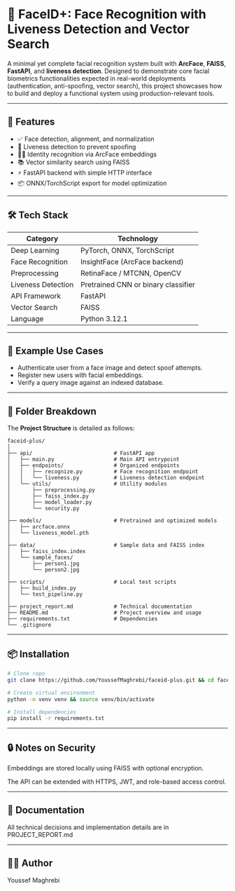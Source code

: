 # 🧠 FaceID+: Face Recognition with Liveness Detection and Vector Search

A minimal yet complete facial recognition system built with **ArcFace**, **FAISS**, **FastAPI**, and **liveness detection**. Designed to demonstrate core facial biometrics functionalities expected in real-world deployments (authentication, anti-spoofing, vector search), this project showcases how to build and deploy a functional system using production-relevant tools.

---

## 🚀 Features

- ✅ Face detection, alignment, and normalization
- 🔐 Liveness detection to prevent spoofing
- 🧑‍💼 Identity recognition via ArcFace embeddings
- 📚 Vector similarity search using FAISS
- ⚡ FastAPI backend with simple HTTP interface
- 📦 ONNX/TorchScript export for model optimization

---

## 🛠️ Tech Stack

| Category              | Technology                      |
|----------------------|----------------------------------|
| Deep Learning        | PyTorch, ONNX, TorchScript       |
| Face Recognition     | InsightFace (ArcFace backend)    |
| Preprocessing        | RetinaFace / MTCNN, OpenCV       |
| Liveness Detection   | Pretrained CNN or binary classifier |
| API Framework        | FastAPI                          |
| Vector Search        | FAISS                            |
| Language             | Python 3.12.1                    |

---

## 🧪 Example Use Cases

- Authenticate user from a face image and detect spoof attempts.
- Register new users with facial embeddings.
- Verify a query image against an indexed database.

---

## 📁 Folder Breakdown

The **Project Structure** is detailed as follows:

```
faceid-plus/
│
├── api/                          # FastAPI app
│   ├── main.py                   # Main API entrypoint
│   ├── endpoints/                # Organized endpoints
│   │   ├── recognize.py          # Face recognition endpoint
│   │   └── liveness.py           # Liveness detection endpoint
│   └── utils/                    # Utility modules
│       ├── preprocessing.py
│       ├── faiss_index.py
│       ├── model_loader.py
│       └── security.py
│
├── models/                       # Pretrained and optimized models
│   ├── arcface.onnx
│   └── liveness_model.pth
│
├── data/                         # Sample data and FAISS index
│   ├── faiss_index.index
│   └── sample_faces/
│       ├── person1.jpg
│       └── person2.jpg
│
├── scripts/                      # Local test scripts
│   ├── build_index.py
│   └── test_pipeline.py
│
├── project_report.md             # Technical documentation
├── README.md                     # Project overview and usage
├── requirements.txt              # Dependencies
└── .gitignore
```

---

## 📦 Installation

```bash
# Clone repo
git clone https://github.com/YoussefMaghrebi/faceid-plus.git && cd faceid-plus

# Create virtual environment
python -m venv venv && source venv/bin/activate

# Install dependencies
pip install -r requirements.txt
```

---

## 🔒 Notes on Security

Embeddings are stored locally using FAISS with optional encryption.

The API can be extended with HTTPS, JWT, and role-based access control.

---

## 📄 Documentation

All technical decisions and implementation details are in PROJECT_REPORT.md

---

## 👨‍💻 Author

Youssef Maghrebi